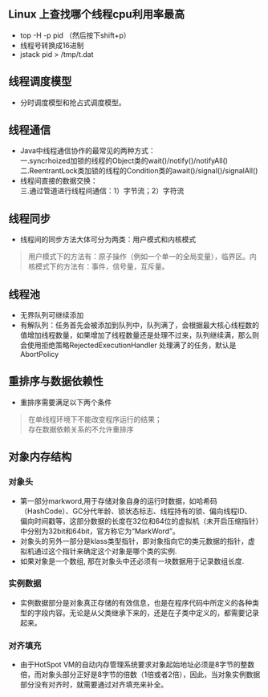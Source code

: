 ## Linux 上查找哪个线程cpu利用率最高
* top -H -p pid （然后按下shift+p）
* 线程号转换成16进制
* jstack pid > /tmp/t.dat

## 线程调度模型
* 分时调度模型和抢占式调度模型。

## 线程通信
* Java中线程通信协作的最常见的两种方式：  
一.syncrhoized加锁的线程的Object类的wait()/notify()/notifyAll()  
二.ReentrantLock类加锁的线程的Condition类的await()/signal()/signalAll()  
* 线程间直接的数据交换：  
三.通过管道进行线程间通信：1）字节流；2）字符流  

## 线程同步
* 线程间的同步方法大体可分为两类：用户模式和内核模式  
> 用户模式下的方法有：原子操作（例如一个单一的全局变量），临界区。内核模式下的方法有：事件，信号量，互斥量。  

## 线程池
* 无界队列可继续添加
* 有解队列：任务首先会被添加到队列中，队列满了，会根据最大核心线程数的值增加线程数量，如果增加了线程数量还是处理不过来，队列继续满，那么则会使用拒绝策略RejectedExecutionHandler 处理满了的任务，默认是 AbortPolicy

## 重排序与数据依赖性
* 重排序需要满足以下两个条件
> 在单线程环境下不能改变程序运行的结果；  
存在数据依赖关系的不允许重排序

## 对象内存结构
### 对象头
* 第一部分markword,用于存储对象自身的运行时数据，如哈希码（HashCode）、GC分代年龄、锁状态标志、线程持有的锁、偏向线程ID、  
偏向时间戳等，这部分数据的长度在32位和64位的虚拟机（未开启压缩指针）中分别为32bit和64bit，官方称它为“MarkWord”。
* 对象头的另外一部分是klass类型指针，即对象指向它的类元数据的指针，虚拟机通过这个指针来确定这个对象是哪个类的实例.
* 如果对象是一个数组, 那在对象头中还必须有一块数据用于记录数组长度.
### 实例数据
* 实例数据部分是对象真正存储的有效信息，也是在程序代码中所定义的各种类型的字段内容。无论是从父类继承下来的，还是在子类中定义的，都需要记录起来。
### 对齐填充
* 由于HotSpot VM的自动内存管理系统要求对象起始地址必须是8字节的整数倍，而对象头部分正好是8字节的倍数（1倍或者2倍），因此，当对象实例数据部分没有对齐时，就需要通过对齐填充来补全。

